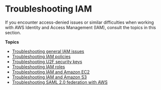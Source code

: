# Troubleshooting IAM<a name="troubleshoot"></a>

If you encounter access\-denied issues or similar difficulties when working with AWS Identity and Access Management \(IAM\), consult the topics in this section\.

**Topics**
+ [Troubleshooting general IAM issues](troubleshoot_general.md)
+ [Troubleshooting IAM policies](troubleshoot_policies.md)
+ [Troubleshooting U2F security keys](troubleshoot_mfa-u2f.md)
+ [Troubleshooting IAM roles](troubleshoot_roles.md)
+ [Troubleshooting IAM and Amazon EC2](troubleshoot_iam-ec2.md)
+ [Troubleshooting IAM and Amazon S3](troubleshoot_iam-s3.md)
+ [Troubleshooting SAML 2\.0 federation with AWS](troubleshoot_saml.md)